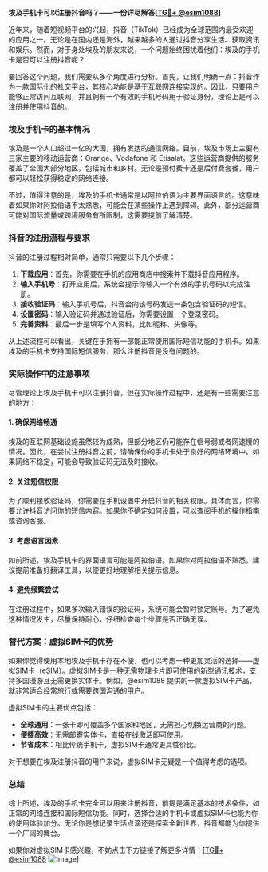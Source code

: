 **埃及手机卡可以注册抖音吗？——一份详尽解答[[TG💪+ @esim1088](https://t.me/s/esim1088)]**

近年来，随着短视频平台的兴起，抖音（TikTok）已经成为全球范围内最受欢迎的应用之一。无论是在国内还是海外，越来越多的人通过抖音分享生活、获取资讯和娱乐。然而，对于身处埃及的朋友来说，一个问题始终困扰着他们：埃及的手机卡是否可以注册抖音呢？

要回答这个问题，我们需要从多个角度进行分析。首先，让我们明确一点：抖音作为一款国际化的社交平台，其核心功能是基于互联网连接实现的。因此，只要用户能够正常访问互联网，并且拥有一个有效的手机号码用于验证身份，理论上是可以注册并使用抖音的。

### 埃及手机卡的基本情况

埃及是一个人口超过一亿的大国，拥有发达的通信网络。目前，埃及市场上主要有三家主要的移动运营商：Orange、Vodafone 和 Etisalat。这些运营商提供的服务覆盖了全国大部分地区，包括城市和乡村。无论是预付费卡还是后付费套餐，用户都可以轻松获得稳定的网络连接。

不过，值得注意的是，埃及的手机卡通常是以阿拉伯语为主要界面语言的。这意味着如果你对阿拉伯语不太熟悉，可能会在某些操作上遇到障碍。此外，部分运营商可能对国际流量或跨境服务有所限制，这需要提前了解清楚。

### 抖音的注册流程与要求

抖音的注册过程相对简单，通常只需要以下几个步骤：

1. **下载应用**：首先，你需要在手机的应用商店中搜索并下载抖音应用程序。
2. **输入手机号**：打开应用后，系统会提示你输入一个有效的手机号码以完成注册。
3. **接收验证码**：输入手机号后，抖音会向该号码发送一条包含验证码的短信。
4. **设置密码**：输入验证码并通过验证后，你需要设置一个登录密码。
5. **完善资料**：最后一步是填写个人资料，比如昵称、头像等。

从上述流程可以看出，关键在于拥有一部能正常使用国际短信功能的手机卡。如果埃及的手机卡支持国际短信服务，那么注册抖音是没有问题的。

### 实际操作中的注意事项

尽管理论上埃及手机卡可以注册抖音，但在实际操作过程中，还是有一些需要注意的地方：

#### 1. 确保网络畅通
埃及的互联网基础设施虽然较为成熟，但部分地区仍可能存在信号弱或者网速慢的情况。因此，在尝试注册抖音之前，请确保你的手机卡处于良好的网络环境中。如果网络不稳定，可能会导致验证码无法及时接收。

#### 2. 关注短信权限
为了顺利接收验证码，你需要在手机设置中开启抖音的相关权限。具体而言，你需要允许抖音访问你的短信内容。如果你不确定如何设置，可以查阅手机的操作指南或咨询客服。

#### 3. 考虑语言因素
如前所述，埃及手机卡的界面语言可能是阿拉伯语。如果你对阿拉伯语不熟悉，建议提前准备好翻译工具，以便更好地理解相关提示信息。

#### 4. 避免频繁尝试
在注册过程中，如果多次输入错误的验证码，系统可能会暂时锁定账号。为了避免这种情况发生，尽量保持耐心，仔细检查每个步骤是否正确无误。

### 替代方案：虚拟SIM卡的优势

如果你觉得使用本地埃及手机卡存在不便，也可以考虑一种更加灵活的选择——虚拟SIM卡（eSIM）。虚拟SIM卡是一种无需物理卡片即可使用的新型通讯技术，支持多国漫游且无需更换实体卡。例如，@esim1088 提供的一款虚拟SIM卡产品，就非常适合经常旅行或需要跨国沟通的用户。

虚拟SIM卡的主要优点包括：
- **全球通用**：一张卡即可覆盖多个国家和地区，无需担心切换运营商的问题。
- **便捷高效**：无需邮寄实体卡，直接在线激活即可使用。
- **节省成本**：相比传统手机卡，虚拟SIM卡通常更具性价比。

对于想要在埃及注册抖音的用户来说，虚拟SIM卡无疑是一个值得考虑的选项。

### 总结

综上所述，埃及的手机卡完全可以用来注册抖音，前提是满足基本的技术条件，如正常的网络连接和国际短信功能。同时，选择合适的手机卡或虚拟SIM卡也能为你的使用体验加分。无论你是想记录生活点滴还是探索全新世界，抖音都能为你提供一个广阔的舞台。

如果你对虚拟SIM卡感兴趣，不妨点击下方链接了解更多详情！[[TG💪+ @esim1088](https://t.me/s/esim1088) ![Image](https://i.postimg.cc/4NQfJmqS/Snipaste-2025-05-13-00-14-12.png)]